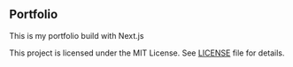 ## Portfolio
This is my portfolio build with Next.js

This project is licensed under the MIT License. See [LICENSE](LICENSE) file for details.
